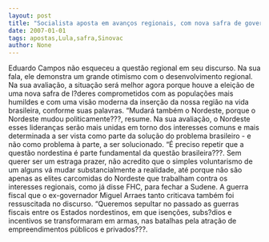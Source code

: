 ```yaml
---
layout: post
title: "Socialista aposta em avanços regionais, com nova safra de governantes, sem cobrar promessas de Lula para NE"
date: 2007-01-01
tags: apostas,Lula,safra,Sinovac
author: None
---
```

Eduardo Campos não esqueceu a questão regional em seu discurso.
Na sua fala, ele demonstra um grande otimismo com o desenvolvimento regional.
Na sua avaliação, a situação será melhor agora porque houve a eleição de uma nova safra de l?deres comprometidos com as populações mais humildes e com uma visão moderna da inserção da nossa região na vida brasileira, conforme suas palavras.
“Mudará também o Nordeste, porque o Nordeste mudou politicamente???, resume.
Na sua avaliação, o Nordeste esses lideranças serão mais unidas em torno dos interesses comuns e mais determinada a ser vista como parte da solução do problema brasileiro - e não como problema à parte, a ser solucionado. 
“É preciso repetir que a questão nordestina é parte fundamental da questão brasileira???.
Sem querer ser um estraga prazer, não acredito que o simples voluntarismo de um alguns vá mudar substancialmente a realidade, até porque não são apenas as elites carcomidas do Nordeste que trabalham contra os interesses regionais, como já disse FHC, para fechar a Sudene.
A guerra fiscal que o ex-governador Miguel Arraes tanto criticava também foi ressuscitada no discurso.
“Queremos sepultar no passado as guerras fiscais entre os Estados nordestinos, em que isenções, subs?dios e incentivos se transformaram em armas, nas batalhas pela atração de empreendimentos públicos e privados???.  